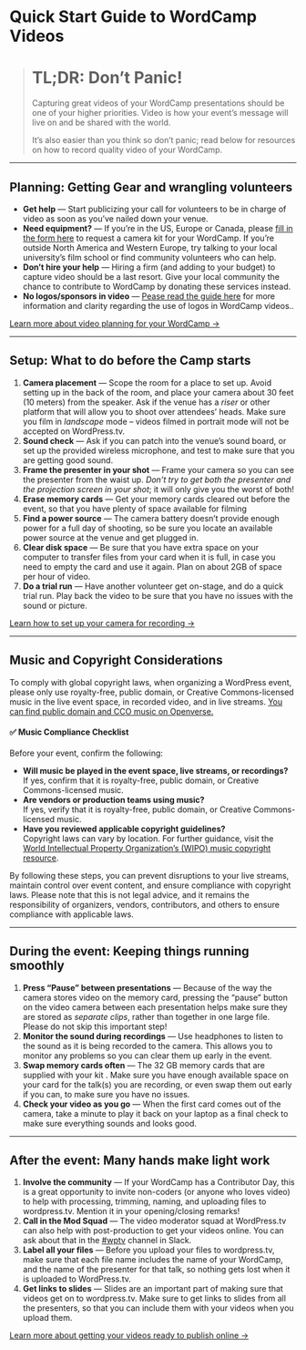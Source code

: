 # Quick Start Guide to WordCamp Videos

> # TL;DR: Don’t Panic!
> 
> Capturing great videos of your WordCamp presentations should be one of your higher priorities. Video is how your event’s message will live on and be shared with the world.
> 
> It’s also easier than you think so don’t panic; read below for resources on how to record quality video of your WordCamp.

* * *

## Planning: Getting Gear and wrangling volunteers

*   **Get help** — Start publicizing your call for volunteers to be in charge of video as soon as you’ve nailed down your venue.
*   **Need equipment?** — If you’re in the US, Europe or Canada, please [fill in the form here](https://make.wordpress.org/community/handbook/wordcamp-organizer/video/camera-kit-request/) to request a camera kit for your WordCamp. If you’re outside North America and Western Europe, try talking to your local university’s film school or find community volunteers who can help.
*   **Don’t hire your help** — Hiring a firm (and adding to your budget) to capture video should be a last resort. Give your local community the chance to contribute to WordCamp by donating these services instead.
*   **No logos/sponsors in video** — [Pease read the guide here](https://make.wordpress.org/community/handbook/wordcamp-organizer/video/logos-in-wordcamp-videos/) for more information and clarity regarding the use of logos in WordCamp videos..

[Learn more about video planning for your WordCamp →](https://make.wordpress.org/community/handbook/wordcamp-organizer-handbook/video/video-planning/)

* * *

## Setup: What to do before the Camp starts

1.  **Camera placement** — Scope the room for a place to set up. Avoid setting up in the back of the room, and place your camera about 30 feet (10 meters) from the speaker. Ask if the venue has a *riser* or other platform that will allow you to shoot over attendees’ heads. Make sure you film in *landscape* mode – videos filmed in portrait mode will not be accepted on WordPress.tv.
2.  **Sound check** — Ask if you can patch into the venue’s sound board, or set up the provided wireless microphone, and test to make sure that you are getting good sound.
3.  **Frame the presenter in your shot** — Frame your camera so you can see the presenter from the waist up. *Don’t try to get both the presenter and the projection screen in your shot*; it will only give you the worst of both!
4.  **Erase memory cards** — Get your memory cards cleared out before the event, so that you have plenty of space available for filming
5.  **Find a power source** — The camera battery doesn’t provide enough power for a full day of shooting, so be sure you locate an available power source at the venue and get plugged in.
6.  **Clear disk space** — Be sure that you have extra space on your computer to transfer files from your card when it is full, in case you need to empty the card and use it again. Plan on about 2GB of space per hour of video.
7.  **Do a trial run** — Have another volunteer get on-stage, and do a quick trial run. Play back the video to be sure that you have no issues with the sound or picture.

[Learn how to set up your camera for recording →](https://make.wordpress.org/community/handbook/wordcamp-organizer-handbook/video/setting-up-your-video-equipment/)

* * *

## Music and Copyright Considerations

To comply with global copyright laws, when organizing a WordPress event, please only use royalty-free, public domain, or Creative Commons-licensed music in the live event space, in recorded video, and in live streams. [You can find public domain and CCO music on Openverse.](https://openverse.org/search/audio?q=music&license=pdm,cc0)

#### **✅ Music Compliance Checklist**

Before your event, confirm the following:

*   **Will music be played in the event space, live streams, or recordings?**  
    If yes, confirm that it is royalty-free, public domain, or Creative Commons-licensed music.
*   **Are vendors or production teams using music?**  
    If yes, verify that it is royalty-free, public domain, or Creative Commons-licensed music.
*   **Have you reviewed applicable copyright guidelines?**  
    Copyright laws can vary by location. For further guidance, visit the [World Intellectual Property Organization’s (WIPO) music copyright resource](https://href.li/?https://www.wipo.int/en/web/music).

By following these steps, you can prevent disruptions to your live streams, maintain control over event content, and ensure compliance with copyright laws. Please note that this is not legal advice, and it remains the responsibility of organizers, vendors, contributors, and others to ensure compliance with applicable laws.

* * *

## During the event: Keeping things running smoothly

1.  **Press “Pause” between presentations** — Because of the way the camera stores video on the memory card, pressing the “pause” button on the video camera between each presentation helps make sure they are stored as *separate clips*, rather than together in one large file. Please do not skip this important step!
2.  **Monitor the sound during recordings** — Use headphones to listen to the sound as it is being recorded to the camera. This allows you to monitor any problems so you can clear them up early in the event.
3.  **Swap memory cards often** — The 32 GB memory cards that are supplied with your kit . Make sure you have enough available space on your card for the talk(s) you are recording, or even swap them out early if you can, to make sure you have no issues.
4.  **Check your video as you go** — When the first card comes out of the camera, take a minute to play it back on your laptop as a final check to make sure everything sounds and looks good.

* * *

## After the event: Many hands make light work

1.  **Involve the community** — If your WordCamp has a Contributor Day, this is a great opportunity to invite non-coders (or anyone who loves video) to help with processing, trimming, naming, and uploading files to wordpress.tv. Mention it in your opening/closing remarks!
2.  **Call in the Mod Squad** — The video moderator squad at WordPress.tv can also help with post-production to get your videos online. You can ask about that in the [#wptv](https://make.wordpress.org/community/tag/wptv/) channel in Slack.
3.  **Label all your files** — Before you upload your files to wordpress.tv, make sure that each file name includes the name of your WordCamp, and the name of the presenter for that talk, so nothing gets lost when it is uploaded to WordPress.tv.
4.  **Get links to slides** — Slides are an important part of making sure that videos get on to wordpress.tv. Make sure to get links to slides from all the presenters, so that you can include them with your videos when you upload them.

[Learn more about getting your videos ready to publish online →](https://make.wordpress.org/community/handbook/wordcamp-organizer-handbook/video/after-the-event-post-production/)

<!--
*   [To-do](# "To-do")
-->
